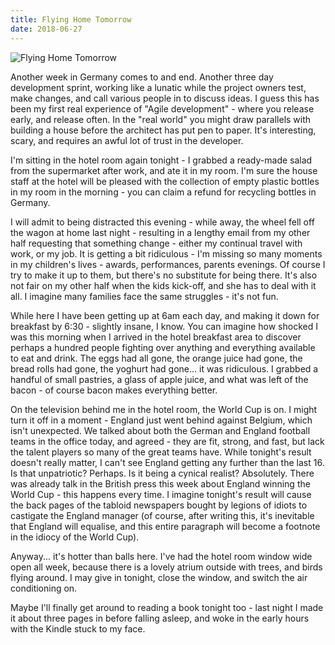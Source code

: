 ```yaml
---
title: Flying Home Tomorrow
date: 2018-06-27
---
```


![Flying Home Tomorrow](https://source.unsplash.com/vP3pnOoCiYE/1600x900)

Another week in Germany comes to and end. Another three day development sprint, working like a lunatic while the project owners test, make changes, and call various people in to discuss ideas. I guess this has been my first real experience of "Agile development" - where you release early, and release often. In the "real world" you might draw parallels with building a house before the architect has put pen to paper. It's interesting, scary, and requires an awful lot of trust in the developer.

I'm sitting in the hotel room again tonight - I grabbed a ready-made salad from the supermarket after work, and ate it in my room. I'm sure the house staff at the hotel will be pleased with the collection of empty plastic bottles in my room in the morning - you can claim a refund for recycling bottles in Germany.

I will admit to being distracted this evening - while away, the wheel fell off the wagon at home last night - resulting in a lengthy email from my other half requesting that something change - either my continual travel with work, or my job. It is getting a bit ridiculous - I'm missing so many moments in my children's lives - awards, performances, parents evenings. Of course I try to make it up to them, but there's no substitute for being there. It's also not fair on my other half when the kids kick-off, and she has to deal with it all. I imagine many families face the same struggles - it's not fun.

While here I have been getting up at 6am each day, and making it down for breakfast by 6:30 - slightly insane, I know. You can imagine how shocked I was this morning when I arrived in the hotel breakfast area to discover perhaps a hundred people fighting over anything and everything available to eat and drink. The eggs had all gone, the orange juice had gone, the bread rolls had gone, the yoghurt had gone... it was ridiculous. I grabbed a handful of small pastries, a glass of apple juice, and what was left of the bacon - of course bacon makes everything better.

On the television behind me in the hotel room, the World Cup is on. I might turn it off in a moment - England just went behind against Belgium, which isn't unexpected. We talked about both the German and England football teams in the office today, and agreed - they are fit, strong, and fast, but lack the talent players so many of the great teams have. While tonight's result doesn't really matter, I can't see England getting any further than the last 16. Is that unpatriotic? Perhaps. Is it being a cynical realist? Absolutely. There was already talk in the British press this week about England winning the World Cup - this happens every time. I imagine tonight's result will cause the back pages of the tabloid newspapers bought by legions of idiots to castigate the England manager (of course, after writing this, it's inevitable that England will equalise, and this entire paragraph will become a footnote in the idiocy of the World Cup).

Anyway... it's hotter than balls here. I've had the hotel room window wide open all week, because there is a lovely atrium outside with trees, and birds flying around. I may give in tonight, close the window, and switch the air conditioning on.

Maybe I'll finally get around to reading a book tonight too - last night I made it about three pages in before falling asleep, and woke in the early hours with the Kindle stuck to my face.